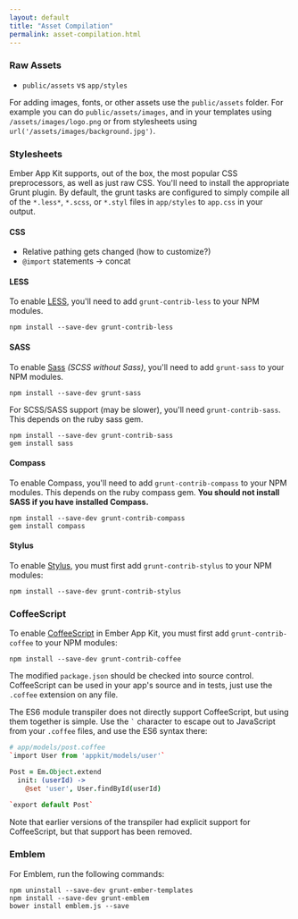 ```yaml
---
layout: default
title: "Asset Compilation"
permalink: asset-compilation.html
---
```


### Raw Assets

* `public/assets` vs `app/styles`

For adding images, fonts, or other assets use the `public/assets` folder. For example you can do `public/assets/images`, and in your templates using `/assets/images/logo.png` or from stylesheets using `url('/assets/images/background.jpg')`.

### Stylesheets

Ember App Kit supports, out of the box, the most popular CSS preprocessors, as well as just raw CSS. You'll need to install the appropriate Grunt plugin. By default, the grunt tasks are configured to simply compile all of the `*.less*`, `*.scss`, or `*.styl` files in `app/styles` to `app.css` in your output.

#### CSS

* Relative pathing gets changed (how to customize?)
* `@import` statements -> concat

#### LESS

To enable [LESS](http://lesscss.org/), you'll need to add `grunt-contrib-less` to your NPM modules.

```
npm install --save-dev grunt-contrib-less
```

#### SASS

To enable [Sass](http://sass-lang.com/) *(SCSS without Sass)*, you'll need to add `grunt-sass` to your NPM modules.

```
npm install --save-dev grunt-sass
```

For SCSS/SASS support (may be slower), you'll need `grunt-contrib-sass`. This depends on the ruby sass gem.

```
npm install --save-dev grunt-contrib-sass
gem install sass
```

#### Compass

To enable Compass, you'll need to add `grunt-contrib-compass` to your NPM modules. This depends on the ruby compass gem. **You should not install SASS if you have installed Compass.**

```
npm install --save-dev grunt-contrib-compass
gem install compass
```

#### Stylus

To enable [Stylus](http://learnboost.github.io/stylus/), you must first add `grunt-contrib-stylus` to your NPM modules:

```
npm install --save-dev grunt-contrib-stylus
```

### CoffeeScript

To enable [CoffeeScript](http://coffeescript.org/) in Ember App Kit, you must first add `grunt-contrib-coffee` to your NPM modules:

```
npm install --save-dev grunt-contrib-coffee
```

The modified `package.json` should be checked into source control. CoffeeScript can be used in your app's source and in tests, just use the `.coffee` extension on any file.

The ES6 module transpiler does not directly support CoffeeScript, but using them together is simple. Use the `` ` `` character to escape out to JavaScript from your `.coffee` files, and use the ES6 syntax there:

```coffee
# app/models/post.coffee
`import User from 'appkit/models/user'`

Post = Em.Object.extend
  init: (userId) ->
    @set 'user', User.findById(userId)

`export default Post`
```

Note that earlier versions of the transpiler had explicit support for CoffeeScript, but that support has been removed.

### Emblem

For Emblem, run the following commands:

```
npm uninstall --save-dev grunt-ember-templates
npm install --save-dev grunt-emblem
bower install emblem.js --save
```
